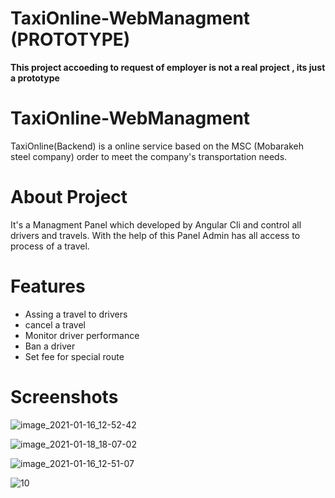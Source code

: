 # TaxiOnline-WebManagment (PROTOTYPE)

**This project accoeding to request of employer is not a real project , its just a prototype**

# TaxiOnline-WebManagment
TaxiOnline(Backend) is a online service based on the MSC (Mobarakeh steel company) order to meet the company's transportation needs.

# About Project

It's a Managment Panel which developed by Angular Cli and control all drivers and travels. With the help of this Panel Admin has all access to process of a travel.

# Features

  * Assing a travel to drivers
  * cancel a travel
  * Monitor driver performance
  * Ban a driver
  * Set fee for special route
  

# Screenshots 

 
![image_2021-01-16_12-52-42](https://user-images.githubusercontent.com/29880255/156898761-10e70a80-4559-41af-aca3-244399ae1fb0.png)

![image_2021-01-18_18-07-02](https://user-images.githubusercontent.com/29880255/156898814-c00a729d-d02a-4709-8d56-d2ccd36ed041.png)
 
![image_2021-01-16_12-51-07](https://user-images.githubusercontent.com/29880255/156898711-db68ad3e-67e8-41cc-9251-6598674d0c86.png)

![10](https://user-images.githubusercontent.com/29880255/156898848-f758472c-90aa-4581-bedf-22b51a521c06.jpg)

